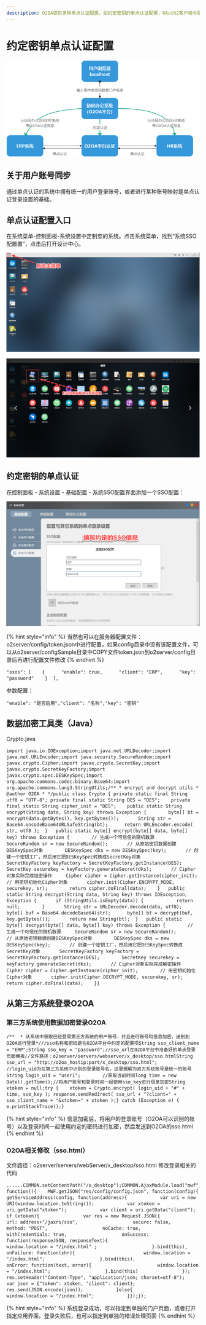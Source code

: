```yaml
---
description: O2OA提供多种单点认证配置，如约定密钥的单点认证配置，OAuth2客户端与服务端配置支持。本文主要讲解如果使用约定密钥实现外部系统与O2OA的单点认证。
---
```


# 约定密钥单点认证配置

![](../../.gitbook/assets/1%20%2812%29.png)

## 关于用户账号同步

通过单点认证的系统中拥有统一的用户登录账号，或者进行某种账号映射是单点认证登录设置的基础。

## 单点认证配置入口

在系统菜单-控制面板-系统设置中定制您的系统。点击系统菜单，找到“系统SSO配置置”，点击后打开设计中心。

![&#x6253;&#x5F00;&#x7CFB;&#x7EDF;&#x4E3B;&#x83DC;&#x5355;](../../.gitbook/assets/2%20%288%29.png)

![&#x6253;&#x5F00;&#x63A7;&#x4EF6;&#x9762;&#x677F;](../../.gitbook/assets/3%20%283%29.png)

## 约定密钥的单点认证

在控制面板 - 系统设置 - 基础配置 - 系统SSO配置界面添加一个SSO配置：

![](../../.gitbook/assets/4%20%2810%29.png)

{% hint style="info" %}
当然也可以在服务器配置文件：o2server/config/token.json中进行配置，如果config目录中没有该配置文件，可以从o2server/configSample目录中COPY文件token.json到o2server/config目录后再进行配置文件修改
{% endhint %}

```text
"ssos": [    {      "enable": true,      "client": "ERP",      "key": "password"    }  ],
```

参数配置：

```text
"enable": "是否启用","client": "名称","key": "密钥"
```

## 数据加密工具类（Java）

Crypto.java

```text
import java.io.IOException;import java.net.URLDecoder;import java.net.URLEncoder;import java.security.SecureRandom;import javax.crypto.Cipher;import javax.crypto.SecretKey;import javax.crypto.SecretKeyFactory;import javax.crypto.spec.DESKeySpec;import org.apache.commons.codec.binary.Base64;import org.apache.commons.lang3.StringUtils;/** * encrypt and decrypt utils * @author O2OA * */public class Crypto {	private static final String utf8 = "UTF-8";	private final static String DES = "DES";	private final static String cipher_init = "DES";	public static String encrypt(String data, String key) throws Exception {		byte[] bt = encrypt(data.getBytes(), key.getBytes());		String str = Base64.encodeBase64URLSafeString(bt);		return URLEncoder.encode( str, utf8 );	}	public static byte[] encrypt(byte[] data, byte[] key) throws Exception {		// 生成一个可信任的随机数源		SecureRandom sr = new SecureRandom();		// 从原始密钥数据创建DESKeySpec对象		DESKeySpec dks = new DESKeySpec(key);		// 创建一个密钥工厂，然后用它把DESKeySpec转换成SecretKey对象		SecretKeyFactory keyFactory = SecretKeyFactory.getInstance(DES);		SecretKey securekey = keyFactory.generateSecret(dks);		// Cipher对象实际完成加密操作		Cipher cipher = Cipher.getInstance(cipher_init);		// 用密钥初始化Cipher对象		cipher.init(Cipher.ENCRYPT_MODE, securekey, sr);		return cipher.doFinal(data);	}	public static String decrypt(String data, String key) throws IOException, Exception {		if (StringUtils.isEmpty(data)) {			return null;		}		String str = URLDecoder.decode(data, utf8);		byte[] buf = Base64.decodeBase64(str);		byte[] bt = decrypt(buf, key.getBytes());		return new String(bt);	}	public static byte[] decrypt(byte[] data, byte[] key) throws Exception {		// 生成一个可信任的随机数源		SecureRandom sr = new SecureRandom();		// 从原始密钥数据创建DESKeySpec对象		DESKeySpec dks = new DESKeySpec(key);		// 创建一个密钥工厂，然后用它把DESKeySpec转换成SecretKey对象		SecretKeyFactory keyFactory = SecretKeyFactory.getInstance(DES);		SecretKey securekey = keyFactory.generateSecret(dks);		// Cipher对象实际完成解密操作		Cipher cipher = Cipher.getInstance(cipher_init);		// 用密钥初始化Cipher对象		cipher.init(Cipher.DECRYPT_MODE, securekey, sr);		return cipher.doFinal(data);	}}
```

## 从第三方系统登录O2OA

### 第三方系统使用数据加密登录O2OA

```text
/**	 * 从系统中获取已经登录第三方系统的用户账号，并且进行账号和信息加密，送到到O2OA进行登录*///sso名称和密码是在O2OA平台中约定的配置项String sso_client_name = "ERP";String sso_key = "password";//sso_url在O2OA平台中准备好的单点登录页面模板//文件路径：o2server/servers/webserver/x_desktop/sso.htmlString sso_url = "http://o2oa_hostip:port/x_desktop/sso.html";		//login_uid为在第三方系统中识别的登录账号名，这里理解为双方系统账号是统一的账号String login_uid = "user1";		//获取当前时间long time = new Date().getTime();//将用户账号和登录时间一起使用sso_key进行信息加密String xtoken = null;try {	xtoken = Crypto.encrypt( login_uid + "#" + time, sso_key );	response.sendRedirect( sso_url + "?client=" + sso_client_name + "&xtoken=" + xtoken );} catch (Exception e) {	e.printStackTrace();}
```

{% hint style="info" %}
信息加密后，将用户的登录账号（O2OA可以识别的账号）以及登录时间一起使用约定的密码进行加密，然后发送到O2OA的sso.html
{% endhint %}

### O2OA相关修改（sso.html）

文件路径：o2server/servers/webServer/x\_desktop/sso.html 修改登录相关的代码

```text
......COMMON.setContentPath("/x_desktop");COMMON.AjaxModule.load("mwf", function(){    MWF.getJSON("res/config/config.json", function(config){        getServiceAddress(config, function(address){            var uri = new URI(window.location.toString());            var xtoken = uri.getData("xtoken");            var client = uri.getData("client");            if (xtoken){                var res = new Request.JSON({                    url: address+"/jaxrs/sso",                    secure: false,                    method: "POST",                    noCache: true,                    withCredentials: true,                    onSuccess: function(responseJSON, responseText){                         window.location = "/index.html" ;                    }.bind(this),                    onFailure: function(xhr){                         window.location = "/index.html";                    }.bind(this),                    onError: function(text, error){                        window.location = "/index.html";                    }.bind(this)                });                res.setHeader("Content-Type", "application/json; charset=utf-8");                var json = {"token": xtoken, "client": client};                res.send(JSON.encode(json));            }else{                window.location = "/index.html";            }});});
```

{% hint style="info" %}
系统登录成功，可以指定到单独的门户页面，或者打开指定应用界面。登录失败后，也可以指定到单独的错误处理页面
{% endhint %}



